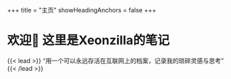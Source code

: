 +++
title = "主页"
showHeadingAnchors = false
+++
# 欢迎👋 这里是Xeonzilla的笔记
{{< lead >}}
“用一个可以永远存活在互联网上的档案，记录我的琐碎灵感与思考”
{{< /lead >}}

